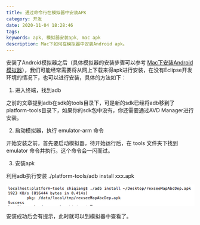 ```yaml
---
title: 通过命令行在模拟器中安装APK
category: 开发
date: 2020-11-04 18:28:46
tags:
keywords: apk, 模拟器安装apk, mac apk
description: Mac下如何在模拟器中安装Android apk。
---
```



安装了Android模拟器之后（具体模拟器的安装步骤可以参考 [Mac下安装Android模拟器](http://edulinks.cn/2011/07/27/20110727-install-android-simulator/)），我们可能经常需要将从网上下载来得apk进行安装，在没有Eclipse开发环境的情况下，也可以进行安装，具体的方法如下：

1. 进入终端，找到adb

之前的文章提到adb在sdk的tools目录下，可是新的sdk已经将adb移到了platform-tools目录下，如果你的sdk包中没有，你还需要通过AVD Manager进行安装。

2. 启动模拟器，执行 emulator-arm 命令

开始安装之前，首先要启动模拟器，待开始运行后，在 tools 文件夹下找到 emulator 命令并执行。这个命令会一闪而过。

3. 安装apk

利用adb执行安装 ./platform-tools/adb install xxx.apk

![7EF3CF12-DE87-424D-8CC7-24E17DCEE7FD](20110729-install-apk-in-command-line/7EF3CF12-DE87-424D-8CC7-24E17DCEE7FD.png)

安装成功后会有提示，此时就可以到模拟器中查看了。